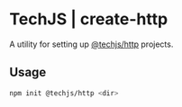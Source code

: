 # TechJS | create-http

A utility for setting up [@techjs/http](https://github.com/technetiumjs/http) projects.

## Usage

```bash
npm init @techjs/http <dir>
```
